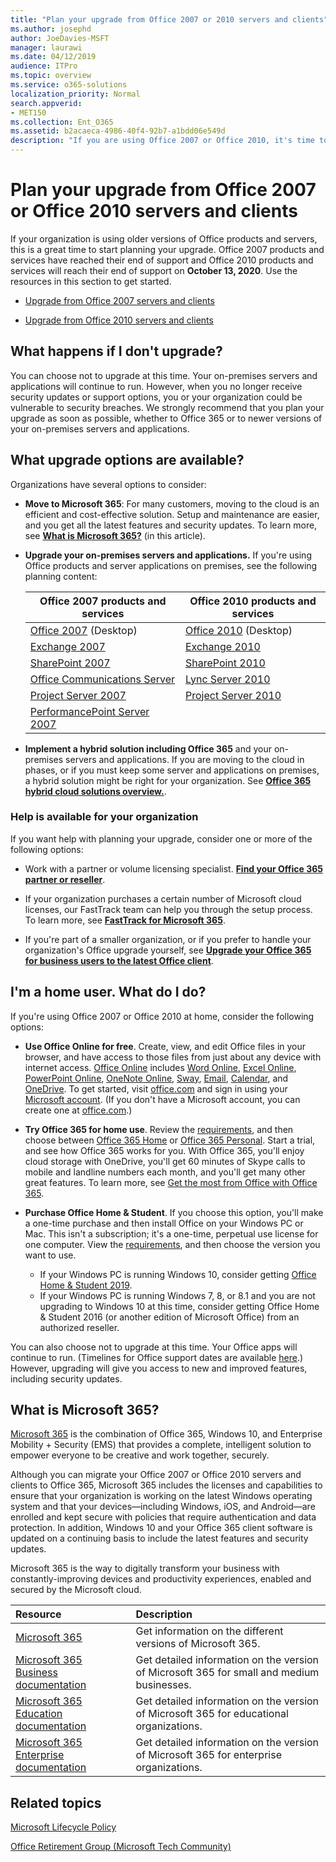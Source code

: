 ```yaml
---
title: "Plan your upgrade from Office 2007 or 2010 servers and clients"
ms.author: josephd
author: JoeDavies-MSFT
manager: laurawi
ms.date: 04/12/2019
audience: ITPro
ms.topic: overview
ms.service: o365-solutions
localization_priority: Normal
search.appverid:
- MET150
ms.collection: Ent_O365
ms.assetid: b2acaeca-4986-40f4-92b7-a1bdd06e549d
description: "If you are using Office 2007 or Office 2010, it's time to plan your upgrade. Don't be stuck with outdated apps. Use these resources to get started with your plan."
---
```


# Plan your upgrade from Office 2007 or Office 2010 servers and clients

If your organization is using older versions of Office products and servers, this is a great time to start planning your upgrade. Office 2007 products and services have reached their end of support and Office 2010 products and services will reach their end of support on **October 13, 2020**. Use the resources in this section to get started.

- [Upgrade from Office 2007 servers and clients](upgrade-from-office-2007-servers-and-products.md)

- [Upgrade from Office 2010 servers and clients](upgrade-from-office-2010-servers-and-products.md)

## What happens if I don't upgrade?

You can choose not to upgrade at this time. Your on-premises servers and applications will continue to run. However, when you no longer receive security updates or support options, you or your organization could be vulnerable to security breaches. We strongly recommend that you plan your upgrade as soon as possible, whether to Office 365 or to newer versions of your on-premises servers and applications.

## What upgrade options are available?      

Organizations have several options to consider:

- **Move to Microsoft 365**: For many customers, moving to the cloud is an efficient and cost-effective solution. Setup and maintenance are easier, and you get all the latest features and security updates. To learn more, see **[What is Microsoft 365?](#what-is-microsoft-365)** (in this article).
    
- **Upgrade your on-premises servers and applications.** If you're using Office products and server applications on premises, see the following planning content:<br/> 

    
    |Office 2007 products and services  |Office 2010 products and services  |
    |---------|---------|
    |[Office 2007](https://docs.microsoft.com/DeployOffice/office-2007-end-support-roadmap) (Desktop) | [Office 2010](https://docs.microsoft.com/DeployOffice/office-2010-end-support-roadmap) (Desktop) |
    |[Exchange 2007](exchange-2007-end-of-support.md) |[Exchange 2010](exchange-2010-end-of-support.md) |
    |[SharePoint 2007](sharepoint-2007-end-of-support.md) |[SharePoint 2010](upgrade-from-sharepoint-2010.md) |
    |[Office Communications Server](https://docs.microsoft.com/skypeforbusiness/plan-your-deployment/upgrade) |[Lync Server 2010](https://docs.microsoft.com/skypeforbusiness/plan-your-deployment/upgrade) |
    |[Project Server 2007](project-server-2007-end-of-support.md) |[Project Server 2010](project-server-2010-end-of-support.md) |
    |[PerformancePoint Server 2007](pps-2007-end-of-support.md) | |
 
- **Implement a hybrid solution including Office 365** and your on-premises servers and applications. If you are moving to the cloud in phases, or if you must keep some server and applications on premises, a hybrid solution might be right for your organization. See **[Office 365 hybrid cloud solutions overview.](hybrid-cloud-overview.md)**. 
    
### Help is available for your organization

If you want help with planning your upgrade, consider one or more of the following options:

- Work with a partner or volume licensing specialist. **[Find your Office 365 partner or reseller](https://support.office.com/article/b6c18a9b-2aed-4c84-9d75-af709160258c.aspx)**. 

- If your organization purchases a certain number of Microsoft cloud licenses, our FastTrack team can help you through the setup process. To learn more, see **[FastTrack for Microsoft 365](https://www.microsoft.com/fasttrack/microsoft-365)**.

- If you're part of a smaller organization, or if you prefer to handle your organization's Office upgrade yourself, see **[Upgrade your Office 365 for business users to the latest Office client](https://docs.microsoft.com/office365/admin/setup/upgrade-users-to-latest-office-client)**. 
  
## I'm a home user. What do I do?

If you're using Office 2007 or Office 2010 at home, consider the following options:

- **Use Office Online for free**. Create, view, and edit Office files in your browser, and have access to those files from just about any device with internet access. [Office Online](https://products.office.com/office-online/documents-spreadsheets-presentations-office-online) includes [Word Online](http://go.microsoft.com/fwlink/p/?linkid=746664), [Excel Online](http://go.microsoft.com/fwlink/p/?linkid=746665), [PowerPoint Online](http://go.microsoft.com/fwlink/p/?linkid=746666), [OneNote Online](http://go.microsoft.com/fwlink/p/?linkid=746674), [Sway](http://go.microsoft.com/fwlink/p/?linkid=746675), [Email](http://go.microsoft.com/fwlink/p/?linkid=746676), [Calendar](http://go.microsoft.com/fwlink/p/?linkid=746678), and [OneDrive](http://go.microsoft.com/fwlink/p/?linkid=746679). To get started, visit [office.com](https://office.com) and sign in using your [Microsoft account](https://account.microsoft.com/account). (If you don't have a Microsoft account, you can create one at [office.com](https://office.com).)

- **Try Office 365 for home use**. Review the [requirements](https://www.microsoft.com/p/office-365-home/cfq7ttc0k5dm?rtc=1&activetab=pivot:techspecstab), and then choose between [Office 365 Home](https://www.microsoft.com/p/office-365-home/cfq7ttc0k5dm) or [Office 365 Personal](https://www.microsoft.com/p/office-365-personal/cfq7ttc0k5bf). Start a trial, and see how Office 365 works for you. With Office 365, you'll enjoy cloud storage with OneDrive, you'll get 60 minutes of Skype calls to mobile and landline numbers each month, and you'll get many other great features. To learn more, see [Get the most from Office with Office 365](https://products.office.com/compare-all-microsoft-office-products?&activetab=tab%3aprimaryr1).
    
- **Purchase Office Home &amp; Student**. If you choose this option, you'll make a one-time purchase and then install Office on your Windows PC or Mac. This isn't a subscription; it's a one-time, perpetual use license for one computer. View the [requirements](http://office.com/systemrequirements), and then choose the version you want to use.
    - If your Windows PC is running Windows 10, consider getting [Office Home & Student 2019](https://www.microsoft.com/p/office-home-student-2019/cfq7ttc0k7c8).
    - If your Windows PC is running Windows 7, 8, or 8.1 and you are not upgrading to Windows 10 at this time, consider getting Office Home & Student 2016 (or another edition of Microsoft Office) from an authorized reseller.

You can also choose not to upgrade at this time. Your Office apps will continue to run. (Timelines for Office support dates are available [here](https://go.microsoft.com/fwlink/p/?linkid=2085724).) However, upgrading will give you access to new and improved features, including security updates. 
   
## What is Microsoft 365?

[Microsoft 365](https://www.microsoft.com/microsoft-365) is the combination of Office 365, Windows 10, and Enterprise Mobility + Security (EMS) that provides a complete, intelligent solution to empower everyone to be creative and work together, securely. 
  
Although you can migrate your Office 2007 or Office 2010 servers and clients to Office 365, Microsoft 365 includes the licenses and capabilities to ensure that your organization is working on the latest Windows operating system and that your devices—including Windows, iOS, and Android—are enrolled and kept secure with policies that require authentication and data protection. In addition, Windows 10 and your Office 365 client software is updated on a continuing basis to include the latest features and security updates.
  
Microsoft 365 is the way to digitally transform your business with constantly-improving devices and productivity experiences, enabled and secured by the Microsoft cloud.
  
|**Resource**|**Description**|
|:-----|:-----|
|[Microsoft 365](https://www.microsoft.com/microsoft-365) <br/> |Get information on the different versions of Microsoft 365.  <br/> |
|[Microsoft 365 Business documentation](https://docs.microsoft.com/microsoft-365/business/) <br/> |Get detailed information on the version of Microsoft 365 for small and medium businesses.  <br/> |
|[Microsoft 365 Education documentation](https://docs.microsoft.com/microsoft-365/education/) <br/> |Get detailed information on the version of Microsoft 365 for educational organizations.  <br/> |
|[Microsoft 365 Enterprise documentation](https://docs.microsoft.com/microsoft-365/enterprise/) <br/> |Get detailed information on the version of Microsoft 365 for enterprise organizations.  <br/> |

   
## Related topics
  
[Microsoft Lifecycle Policy](https://go.microsoft.com/fwlink/?linkid=865200)

[Office Retirement Group (Microsoft Tech Community)](https://go.microsoft.com/fwlink/?linkid=842065)




